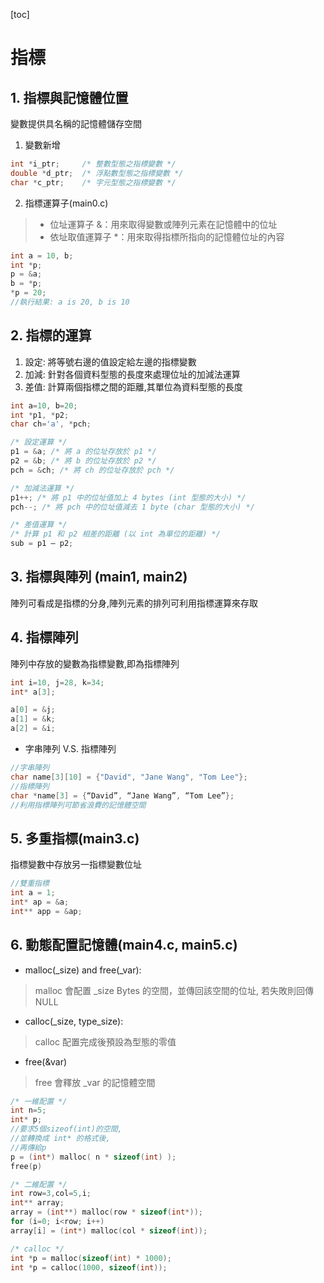 [toc]

# 指標

## 1. 指標與記憶體位置
變數提供具名稱的記憶體儲存空間
1. 變數新增
``` c
int *i_ptr;     /* 整數型態之指標變數 */
double *d_ptr;  /* 浮點數型態之指標變數 */
char *c_ptr;    /* 字元型態之指標變數 */
```
2. 指標運算子(main0.c)
> - 位址運算子 &：用來取得變數或陣列元素在記憶體中的位址
> - 依址取值運算子 *：用來取得指標所指向的記憶體位址的內容
``` c
int a = 10, b;
int *p;
p = &a;
b = *p;
*p = 20;
//執行結果: a is 20, b is 10
```
## 2. 指標的運算
1. 設定: 將等號右邊的值設定給左邊的指標變數
2. 加減: 針對各個資料型態的長度來處理位址的加減法運算
3. 差值: 計算兩個指標之間的距離,其單位為資料型態的長度
``` c
int a=10, b=20;
int *p1, *p2;
char ch='a', *pch;

/* 設定運算 */
p1 = &a; /* 將 a 的位址存放於 p1 */
p2 = &b; /* 將 b 的位址存放於 p2 */
pch = &ch; /* 將 ch 的位址存放於 pch */

/* 加減法運算 */
p1++; /* 將 p1 中的位址值加上 4 bytes (int 型態的大小) */
pch--; /* 將 pch 中的位址值減去 1 byte (char 型態的大小) */

/* 差值運算 */
/* 計算 p1 和 p2 相差的距離 (以 int 為單位的距離) */
sub = p1 – p2;
```

## 3. 指標與陣列 (main1, main2)
陣列可看成是指標的分身,陣列元素的排列可利用指標運算來存取

## 4. 指標陣列
陣列中存放的變數為指標變數,即為指標陣列
``` c
int i=10, j=28, k=34;
int* a[3];

a[0] = &j;
a[1] = &k;
a[2] = &i;
```
- 字串陣列 V.S. 指標陣列
``` c
//字串陣列
char name[3][10] = {"David", "Jane Wang", "Tom Lee"};
//指標陣列
char *name[3] = {“David”, “Jane Wang”, “Tom Lee”};
//利用指標陣列可節省浪費的記憶體空間
```

## 5. 多重指標(main3.c)
指標變數中存放另一指標變數位址
``` c
//雙重指標
int a = 1;
int* ap = &a;
int** app = &ap;
```

## 6. 動態配置記憶體(main4.c, main5.c)
- malloc(_size) and free(_var): 
> malloc 會配置 _size Bytes 的空間，並傳回該空間的位址, 若失敗則回傳NULL
- calloc(_size, type_size):
> calloc 配置完成後預設為型態的零值
- free(&var)
> free 會釋放 _var 的記憶體空間
``` c
/* 一維配置 */
int n=5;
int* p;
//要求5個sizeof(int)的空間,
//並轉換成 int* 的格式後,
//再傳給p
p = (int*) malloc( n * sizeof(int) );
free(p)

/* 二維配置 */
int row=3,col=5,i;
int** array;
array = (int**) malloc(row * sizeof(int*));
for (i=0; i<row; i++)
array[i] = (int*) malloc(col * sizeof(int));

/* calloc */
int *p = malloc(sizeof(int) * 1000);
int *p = calloc(1000, sizeof(int));
```
